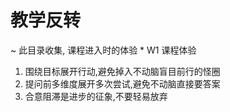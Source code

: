 # 教学反转
~ 此目录收集, 课程进入时的体验
* 
W1
课程体验
 1. 围绕目标展开行动,避免掉入不动脑盲目前行的怪圈
 2. 提问前多维度展开多次尝试,避免不动脑直接要答案
 3. 合意阻滞是进步的征象,不要轻易放弃 
  

